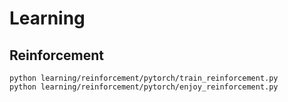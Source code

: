 # Learning

## Reinforcement

```
python learning/reinforcement/pytorch/train_reinforcement.py
python learning/reinforcement/pytorch/enjoy_reinforcement.py
```